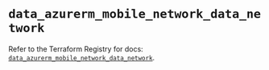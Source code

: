 # `data_azurerm_mobile_network_data_network`

Refer to the Terraform Registry for docs: [`data_azurerm_mobile_network_data_network`](https://registry.terraform.io/providers/hashicorp/azurerm/4.28.0/docs/data-sources/mobile_network_data_network).
